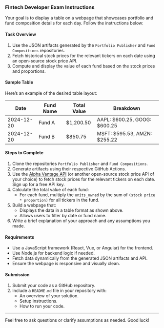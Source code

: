 ### Fintech Developer Exam Instructions

Your goal is to display a table on a webpage that showcases portfolio and fund composition details for each day. Follow the instructions below:

#### **Task Overview**
1. Use the JSON artifacts generated by the `Portfolio Publisher` and `Fund Compositions` repositories.
2. Fetch historical stock prices for the relevant tickers on each date using an open-source stock price API.
3. Compute and display the value of each fund based on the stock prices and proportions.

#### **Sample Table**
Here’s an example of the desired table layout:

| Date       | Fund Name | Total Value | Breakdown                       |
|------------|-----------|-------------|---------------------------------|
| 2024-12-20 | Fund A    | $1,200.50   | AAPL: $600.25, GOOG: $600.25   |
| 2024-12-20 | Fund B    | $850.75     | MSFT: $595.53, AMZN: $255.22   |

#### **Steps to Complete**
1. Clone the repositories `Portfolio Publisher` and `Fund Compositions`.
2. Generate artifacts using their respective GitHub Actions.
3. Use the [Alpha Vantage API](https://www.alphavantage.co/) (or another open-source stock price API of your choice) to fetch stock prices for the relevant tickers on each date. Sign up for a free API key.
4. Calculate the total value of each fund:
   - For each fund, multiply the `units_owned` by the sum of `(stock price * proportion)` for all tickers in the fund.
5. Build a webpage that:
   - Displays the data in a table format as shown above.
   - Allows users to filter by date or fund name.
6. Write a brief explanation of your approach and any assumptions you made.

#### **Requirements**
- Use a JavaScript framework (React, Vue, or Angular) for the frontend.
- Use Node.js for backend logic if needed.
- Fetch data dynamically from the generated JSON artifacts and API.
- Ensure the webpage is responsive and visually clean.

#### **Submission**
1. Submit your code as a GitHub repository.
2. Include a `README.md` file in your repository with:
   - An overview of your solution.
   - Setup instructions.
   - How to run your code.

---

Feel free to ask questions or clarify assumptions as needed. Good luck!